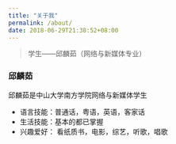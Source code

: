 ```yaml
---
title: "关于我"
permalink: /about/
date: 2018-06-29T21:38:52+08:00
---
```


> 学生——邱麟茹（网络与新媒体专业）

### 邱麟茹

邱麟茹是中山大学南方学院网络与新媒体学生

- 语言技能：普通话，粤语，英语，客家话
- 生活技能：基本的都已掌握
- 兴趣爱好： 看纸质书，电影，综艺，听歌，唱歌
